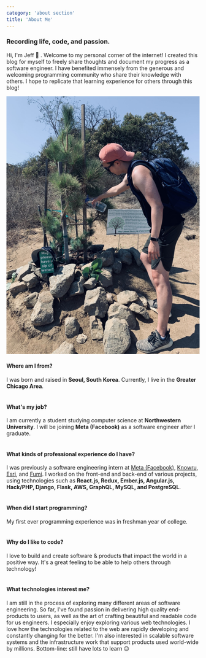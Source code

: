 ```yaml
---
category: 'about section'
title: 'About Me'
---
```


### Recording life, code, and passion.

Hi, I'm Jeff 👋  . Welcome to my personal corner of the internet! I created this blog for myself to freely share thoughts and document my progress as a software engineer. I have benefited immensely from the generous and welcoming programming community who share their knowledge with others. I hope to replicate that learning experience for others through this blog!

![Watering a tree in Runyon Canyon, LA](./about-pic.jpeg)

#### Where am I from?

I was born and raised in **Seoul, South Korea**. Currently, I live in the **Greater Chicago Area**.
<br></br>

#### What's my job?

I am currently a student studying computer science at **Northwestern University**. I will be joining **Meta (Facebook)** as a software engineer after I graduate.
<br></br>

#### What kinds of professional experience do I have?

I was previously a software engineering intern at [Meta (Facebook)](https://www.faebook.com), [Knowru](https://www.knowru.com), [Esri](https://www.esri.com/en-us/home), and [Fumi](https://fumi.co.kr/main/home/home). I worked on the front-end and back-end of various projects, using technologies such as **React.js, Redux, Ember.js, Angular.js, Hack/PHP, Django, Flask, AWS, GraphQL, MySQL, and PostgreSQL**.
<br></br>

#### When did I start programming?

My first ever programming experience was in freshman year of college.
<br></br>

#### Why do I like to code?

I love to build and create software & products that impact the world in a positive way. It's a great feeling to be able to help others through technology!
<br></br>

#### What technologies interest me?

I am still in the process of exploring many different areas of software engineering. So far, I've found passion in delivering high quality end-products to users, as well as the art of crafting beautiful and readable code for us engineers.
I especially enjoy exploring various web technologies. I love how the technologies related to the web are rapidly developing and constantly changing for the better. I'm also interested in scalable software systems and the infrastructure work that support products used world-wide by millions. Bottom-line: still have lots to learn 😉

